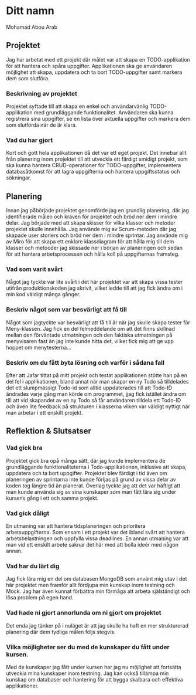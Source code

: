 # Ditt namn
Mohamad Abou Arab

## Projektet
Jag har arbetat med ett projekt där målet var att skapa en TODO-applikation för att hantera och spåra uppgifter. Applikationen ska ge användaren möjlighet att skapa, uppdatera och ta bort TODO-uppgifter samt markera dem som slutföra.

### Beskrivning av projektet
Projektet syftade till att skapa en enkel och användarvänlig TODO-applikation med grundläggande funktionalitet.  Användaren ska kunna registrera sina uppgifter, se en lista över aktuella uppgifter och markera dem som slutförda när de är klara.

### Vad du har gjort
Kort och gott hela applikationen då det var ett eget projekt. Det innebar allt från planering inom projektet till att utveckla ett färdigt smidigt projekt, som ska kunna hantera CRUD-operationer för TODO-uppgifter, implementera databasåtkomst för att lagra uppgifterna och hantera uppgiftsstatus och sökningar.

## Planering
Innan jag påbörjade projektet genomförde jag en grundlig planering, där jag identifierade målen och kraven för projektet och bröd ner dem i mindre delar. Jag började med att skapa skisser för vilka klasser och metoder projektet skulle innehålla. Jag använde mig av Scrum-metoden där jag skapade user storiers  och bröd ner dem i mindre sprintar. Jag använde mig av Miro för att skapa ett enklare klassdiagram för att hålla mig till dem klasser och metooder jag skissade ner i början av planeringen och sedan för att hantera arbetsprocessen och hålla koll på uppgifternas framsteg.

### Vad som varit svårt
Något jag tyckte var lite svårt i det här projektet var att skapa vissa tester utifrån produktionskoden jag skrivit, vilket ledde till att jag fick ändra om i min kod väldigt många gånger.

### Beskriv något som var besvärligt att få till
Något som jagtyckte var besvärligt att få till är när jag skulle skapa tester för Meny-klassen. Jag fick en del felmeddelande om att det finns skillnad mellan den förväntade utmatningen och den faktiska utmatningen på menyvisaren fast än jag inte kunde hitta det, vilket fick mig att ge upp hoppet om menytesterna...

### Beskriv om du fått byta lösning och varför i sådana fall
Efter att Jafar tittat på mitt projekt och testat applikationen stötte han på en del fel i applikationen, bland annat när man skapar en ny Todo så tilldelades det ett slumpmässigt Todo-id som alltid uppdaterades till att Todo-ID ändrades varje gång man körde om programmet, jjag fick istället ändra om till att vid skapandet av en ny Todo så får användaren tilldela ett Todo-ID och även lite feedback på strukturen i klasserna vilken var väldigt nyttigt när man arbetar i ett enskilt projekt. 

## Reflektion & Slutsatser

### Vad gick bra
Projektet gick bra opå många sätt, där jag kunde implementera de grundläggande funktionaliteterna i Todo-applikationen, inklusive att skapa, uppdatera och ta bort uppgifter. Projektet blev färdigt i tid även om planeringen av sprintarna inte kunde förljas på grund av vissa delar av koden tog längre tid än planerat. Överlag tyckte jag att det var häftigt att man kunde använda sig av sina kunskaper som man fått lära sig under kursens gång i ett och samma projekt.

### Vad gick dåligt
En utmaning var att hantera tidsplaneringen och prioritera arbetsuppgifterna. Som ensam i ett projekt var det ibland svårt att hantera arbetsbelastningen och uppfylla vissa deadlines. En annan utmaning var att man vid ett enskilt arbete saknar det här med att bolla ideér med någon annan.

### Vad har du lärt dig
Jag fick lära mig en del om databasen MongoDB som använt mig utav i det här projektet men framför allt fördjupa min kunskap inom testning och Mock. Jag har även kunnat förbättra min förmåga att arbeta själständigt och lösa problem på egen hand.

### Vad hade ni gjort annorlunda om ni gjort om projektet
Det enda jag tänker på i nuläget är att jag skulle ha haft en mer strukturerad planering där dem tydliga målen följs stegvis.

### Vilka möjligheter ser du med de kunskaper du fått under kursen.
Med de kunskaper jag fått under kursen har jag nu möjlighet att fortsätta utveckla mina kunskaper inom testning. Jag kan också tillämpa min kunskap om databaser och hantering för att bygga skalbara och effektiva applikationer.
